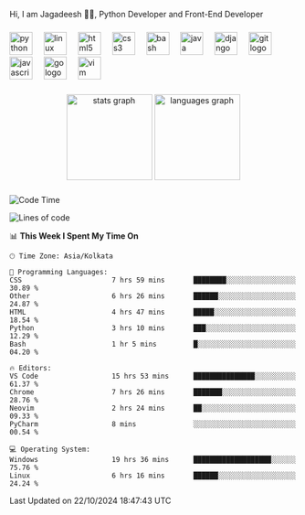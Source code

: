 <p align="left">Hi, I am Jagadeesh 👾👾, Python Developer and Front-End Developer </p>

###

<div align="left">
  <img src="https://cdn.jsdelivr.net/gh/devicons/devicon/icons/python/python-original.svg" height="40" alt="python logo"  />
  <img width="12" />
  <img src="https://cdn.jsdelivr.net/gh/devicons/devicon/icons/linux/linux-original.svg" height="40" alt="linux logo"  />
  <img width="12" />
  <img src="https://cdn.jsdelivr.net/gh/devicons/devicon/icons/html5/html5-original.svg" height="40" alt="html5 logo"  />
  <img width="12" />
  <img src="https://cdn.jsdelivr.net/gh/devicons/devicon/icons/css3/css3-original.svg" height="40" alt="css3 logo"  />
  <img width="12" />
  <img src="https://cdn.jsdelivr.net/gh/devicons/devicon/icons/bash/bash-original.svg" height="40" alt="bash logo"  />
  <img width="12" />
  <img src="https://cdn.jsdelivr.net/gh/devicons/devicon/icons/java/java-original.svg" height="40" alt="java logo"  />
  <img width="12" />
  <img src="https://cdn.jsdelivr.net/gh/devicons/devicon/icons/django/django-plain.svg" height="40" alt="django logo"  />
  <img width="12" />
  <img src="https://cdn.jsdelivr.net/gh/devicons/devicon/icons/git/git-original.svg" height="40" alt="git logo"  />
  <img width="12" />
  <img src="https://cdn.jsdelivr.net/gh/devicons/devicon/icons/javascript/javascript-original.svg" height="40" alt="javascript logo"  />
  <img width="12" />
  <img src="https://cdn.jsdelivr.net/gh/devicons/devicon/icons/go/go-original.svg" height="40" alt="go logo"  />
  <img width="12" />
  <img src="https://cdn.jsdelivr.net/gh/devicons/devicon/icons/vim/vim-original.svg" height="40" alt="vim logo"  />
</div>

###

<div align="center">
  <img src="https://github-readme-stats.vercel.app/api?username=JagadeeshKEEE&hide_title=false&hide_rank=false&show_icons=true&include_all_commits=true&count_private=true&disable_animations=false&theme=dracula&locale=en&hide_border=false&order=1" height="150" alt="stats graph"  />
  <img src="https://github-readme-stats.vercel.app/api/top-langs?username=JagadeeshKEEE&locale=en&hide_title=false&layout=compact&card_width=320&langs_count=5&theme=dracula&hide_border=false&order=2" height="150" alt="languages graph"  />
</div>

###
<!--START_SECTION:waka-->
![Code Time](http://img.shields.io/badge/Code%20Time-348%20hrs%2059%20mins-blue)

![Lines of code](https://img.shields.io/badge/From%20Hello%20World%20I%27ve%20Written-970%20lines%20of%20code-blue)

📊 **This Week I Spent My Time On** 

```text
🕑︎ Time Zone: Asia/Kolkata

💬 Programming Languages: 
CSS                      7 hrs 59 mins       ████████░░░░░░░░░░░░░░░░░   30.89 % 
Other                    6 hrs 26 mins       ██████░░░░░░░░░░░░░░░░░░░   24.87 % 
HTML                     4 hrs 47 mins       █████░░░░░░░░░░░░░░░░░░░░   18.54 % 
Python                   3 hrs 10 mins       ███░░░░░░░░░░░░░░░░░░░░░░   12.29 % 
Bash                     1 hr 5 mins         █░░░░░░░░░░░░░░░░░░░░░░░░   04.20 % 

🔥 Editors: 
VS Code                  15 hrs 53 mins      ███████████████░░░░░░░░░░   61.37 % 
Chrome                   7 hrs 26 mins       ███████░░░░░░░░░░░░░░░░░░   28.76 % 
Neovim                   2 hrs 24 mins       ██░░░░░░░░░░░░░░░░░░░░░░░   09.33 % 
PyCharm                  8 mins              ░░░░░░░░░░░░░░░░░░░░░░░░░   00.54 % 

💻 Operating System: 
Windows                  19 hrs 36 mins      ███████████████████░░░░░░   75.76 % 
Linux                    6 hrs 16 mins       ██████░░░░░░░░░░░░░░░░░░░   24.24 % 
```


 Last Updated on 22/10/2024 18:47:43 UTC
<!--END_SECTION:waka-->
